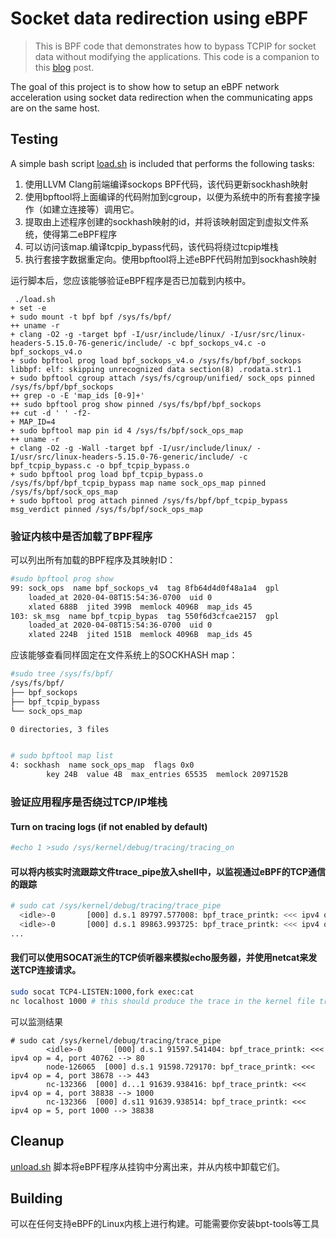 # Socket data redirection using eBPF

> This is BPF code that demonstrates how to bypass TCPIP for socket data without modifying the applications. This code is a companion to this [blog](https://cyral.com/blog/how-to-ebpf-accelerating-cloud-native) post. 

The goal of this project is to show how to setup an eBPF network acceleration using socket data redirection when the communicating apps are on the same host.


## Testing

A simple bash script [load.sh](./load.sh) is included that performs the following tasks:

1. 使用LLVM Clang前端编译sockops BPF代码，该代码更新sockhash映射
2. 使用bpftool将上面编译的代码附加到cgroup，以便为系统中的所有套接字操作（如建立连接等）调用它。
3. 提取由上述程序创建的sockhash映射的id，并将该映射固定到虚拟文件系统，使得第二eBPF程序
4. 可以访问该map.编译tcpip_bypass代码，该代码将绕过tcpip堆栈
5. 执行套接字数据重定向。使用bpftool将上述eBPF代码附加到sockhash映射

运行脚本后，您应该能够验证eBPF程序是否已加载到内核中。

```shell
 ./load.sh
+ set -e
+ sudo mount -t bpf bpf /sys/fs/bpf/
++ uname -r
+ clang -O2 -g -target bpf -I/usr/include/linux/ -I/usr/src/linux-headers-5.15.0-76-generic/include/ -c bpf_sockops_v4.c -o bpf_sockops_v4.o
+ sudo bpftool prog load bpf_sockops_v4.o /sys/fs/bpf/bpf_sockops
libbpf: elf: skipping unrecognized data section(8) .rodata.str1.1
+ sudo bpftool cgroup attach /sys/fs/cgroup/unified/ sock_ops pinned /sys/fs/bpf/bpf_sockops
++ grep -o -E 'map_ids [0-9]+'
++ sudo bpftool prog show pinned /sys/fs/bpf/bpf_sockops
++ cut -d ' ' -f2-
+ MAP_ID=4
+ sudo bpftool map pin id 4 /sys/fs/bpf/sock_ops_map
++ uname -r
+ clang -O2 -g -Wall -target bpf -I/usr/include/linux/ -I/usr/src/linux-headers-5.15.0-76-generic/include/ -c bpf_tcpip_bypass.c -o bpf_tcpip_bypass.o
+ sudo bpftool prog load bpf_tcpip_bypass.o /sys/fs/bpf/bpf_tcpip_bypass map name sock_ops_map pinned /sys/fs/bpf/sock_ops_map
+ sudo bpftool prog attach pinned /sys/fs/bpf/bpf_tcpip_bypass msg_verdict pinned /sys/fs/bpf/sock_ops_map
```

### 验证内核中是否加载了BPF程序

可以列出所有加载的BPF程序及其映射ID：

```bash
#sudo bpftool prog show
99: sock_ops  name bpf_sockops_v4  tag 8fb64d4d0f48a1a4  gpl
	loaded_at 2020-04-08T15:54:36-0700  uid 0
	xlated 688B  jited 399B  memlock 4096B  map_ids 45
103: sk_msg  name bpf_tcpip_bypas  tag 550f6d3cfcae2157  gpl
	loaded_at 2020-04-08T15:54:36-0700  uid 0
	xlated 224B  jited 151B  memlock 4096B  map_ids 45
```

应该能够查看同样固定在文件系统上的SOCKHASH map：

```bash
#sudo tree /sys/fs/bpf/
/sys/fs/bpf/
├── bpf_sockops
├── bpf_tcpip_bypass
└── sock_ops_map

0 directories, 3 files


# sudo bpftool map list
4: sockhash  name sock_ops_map  flags 0x0
        key 24B  value 4B  max_entries 65535  memlock 2097152B
```

### 验证应用程序是否绕过TCP/IP堆栈

#### Turn on tracing logs (if not enabled by default)
```bash
#echo 1 >sudo /sys/kernel/debug/tracing/tracing_on
```
#### 可以将内核实时流跟踪文件trace_pipe放入shell中，以监视通过eBPF的TCP通信的跟踪
```bash
# sudo cat /sys/kernel/debug/tracing/trace_pipe
  <idle>-0       [000] d.s.1 89797.577008: bpf_trace_printk: <<< ipv4 op = 4, port 38902 --> 80
  <idle>-0       [000] d.s.1 89863.993725: bpf_trace_printk: <<< ipv4 op = 4, port 58380 --> 443
...
```

#### 我们可以使用SOCAT派生的TCP侦听器来模拟echo服务器，并使用netcat来发送TCP连接请求。

```bash
sudo socat TCP4-LISTEN:1000,fork exec:cat
nc localhost 1000 # this should produce the trace in the kernel file trace_pipe
```
可以监测结果
```shell
# sudo cat /sys/kernel/debug/tracing/trace_pipe
        <idle>-0       [000] d.s.1 91597.541404: bpf_trace_printk: <<< ipv4 op = 4, port 40762 --> 80
        node-126065  [000] d.s.1 91598.729170: bpf_trace_printk: <<< ipv4 op = 4, port 38678 --> 443
        nc-132366  [000] d...1 91639.938416: bpf_trace_printk: <<< ipv4 op = 4, port 38838 --> 1000
        nc-132366  [000] d.s11 91639.938514: bpf_trace_printk: <<< ipv4 op = 5, port 1000 --> 38838
```

## Cleanup

 [unload.sh](./unload.sh) 脚本将eBPF程序从挂钩中分离出来，并从内核中卸载它们。

## Building

可以在任何支持eBPF的Linux内核上进行构建。可能需要你安装bpt-tools等工具
